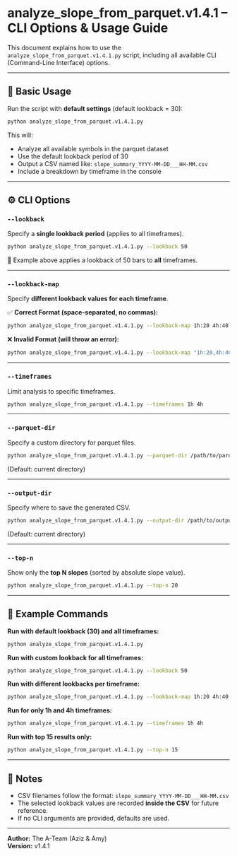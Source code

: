 # analyze_slope_from_parquet.v1.4.1 – CLI Options & Usage Guide

This document explains how to use the `analyze_slope_from_parquet.v1.4.1.py` script, including all available CLI (Command-Line Interface) options.

---

## 📌 Basic Usage

Run the script with **default settings** (default lookback = 30):

```bash
python analyze_slope_from_parquet.v1.4.1.py
```

This will:
- Analyze all available symbols in the parquet dataset
- Use the default lookback period of 30
- Output a CSV named like: `slope_summary_YYYY-MM-DD___HH-MM.csv`
- Include a breakdown by timeframe in the console

---

## ⚙️ CLI Options

### `--lookback`
Specify a **single lookback period** (applies to all timeframes).

```bash
python analyze_slope_from_parquet.v1.4.1.py --lookback 50
```
🔹 Example above applies a lookback of 50 bars to **all** timeframes.

---

### `--lookback-map`
Specify **different lookback values for each timeframe**.

✅ **Correct Format (space-separated, no commas):**
```bash
python analyze_slope_from_parquet.v1.4.1.py --lookback-map 1h:20 4h:40 1d:60
```

❌ **Invalid Format (will throw an error):**
```bash
python analyze_slope_from_parquet.v1.4.1.py --lookback-map "1h:20,4h:40,1d:60"
```

---

### `--timeframes`
Limit analysis to specific timeframes.

```bash
python analyze_slope_from_parquet.v1.4.1.py --timeframes 1h 4h
```

---

### `--parquet-dir`
Specify a custom directory for parquet files.

```bash
python analyze_slope_from_parquet.v1.4.1.py --parquet-dir /path/to/parquet/files
```

(Default: current directory)

---

### `--output-dir`
Specify where to save the generated CSV.

```bash
python analyze_slope_from_parquet.v1.4.1.py --output-dir /path/to/output
```

(Default: current directory)

---

### `--top-n`
Show only the **top N slopes** (sorted by absolute slope value).

```bash
python analyze_slope_from_parquet.v1.4.1.py --top-n 20
```

---

## 📂 Example Commands

**Run with default lookback (30) and all timeframes:**
```bash
python analyze_slope_from_parquet.v1.4.1.py
```

**Run with custom lookback for all timeframes:**
```bash
python analyze_slope_from_parquet.v1.4.1.py --lookback 50
```

**Run with different lookbacks per timeframe:**
```bash
python analyze_slope_from_parquet.v1.4.1.py --lookback-map 1h:20 4h:40 1d:60
```

**Run for only 1h and 4h timeframes:**
```bash
python analyze_slope_from_parquet.v1.4.1.py --timeframes 1h 4h
```

**Run with top 15 results only:**
```bash
python analyze_slope_from_parquet.v1.4.1.py --top-n 15
```

---

## 📝 Notes
- CSV filenames follow the format: `slope_summary_YYYY-MM-DD___HH-MM.csv`
- The selected lookback values are recorded **inside the CSV** for future reference.
- If no CLI arguments are provided, defaults are used.

---

**Author:** The A-Team (Aziz & Amy)  
**Version:** v1.4.1

